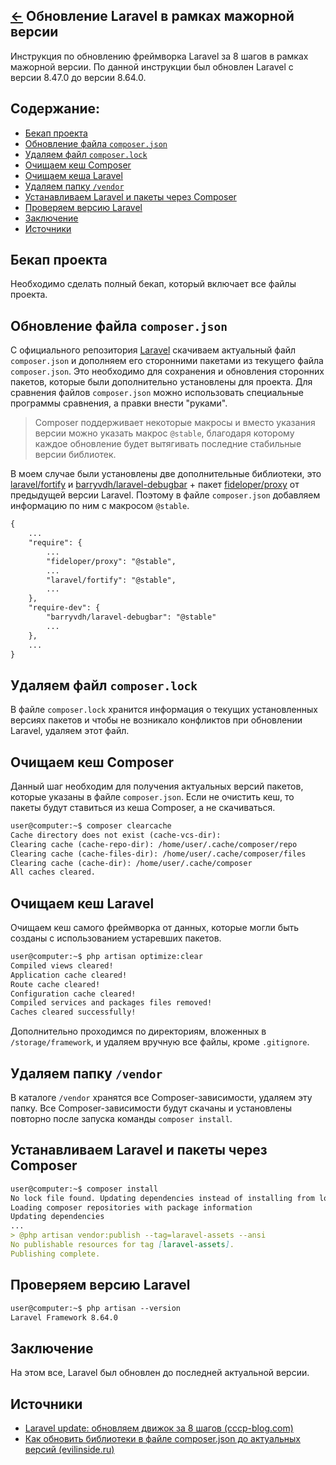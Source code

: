 [&larr;](readme.md "Laravel") Обновление Laravel в рамках мажорной версии
-------------------------------------------------------------------------

Инструкция по обновлению фреймворка Laravel за 8 шагов в рамках мажорной версии. По данной инструкции был обновлен Laravel с версии 8.47.0 до версии 8.64.0.

## <a name="content"></a> Содержание:

- [Бекап проекта](#project-backup)
- [Обновление файла `composer.json`](#updating-the-composer-json-file)
- [Удаляем файл `composer.lock`](#delete-the-composer-lock-file)
- [Очищаем кеш Composer](#clearing-the-composer-cache)
- [Очищаем кеша Laravel](#clearing-the-laravel-cache)
- [Удаляем папку `/vendor`](#delete-the-folder-vendor)
- [Устанавливаем Laravel и пакеты через Composer](#installing-laravel-and-packages-via-composer)
- [Проверяем версию Laravel](#checking-the-laravel-version)
- [Заключение](#conclusion)
- [Источники](#sources)

## <a name="project-backup"></a> Бекап проекта

Необходимо сделать полный бекап, который включает все файлы проекта.

## <a name="updating-the-composer-json-file"></a> Обновление файла `composer.json`

С официального репозитория [Laravel](https://github.com/laravel/laravel) скачиваем актуальный файл `composer.json` и дополняем его сторонними пакетами из текущего файла `composer.json`. Это необходимо для сохранения и обновления сторонних пакетов, которые были дополнительно установлены для проекта. Для сравнения файлов `composer.json` можно использовать специальные программы сравнения, а правки внести "руками".

> Composer поддерживает некоторые макросы и вместо указания версии можно указать макрос `@stable`, благодаря которому каждое обновление будет вытягивать последние стабильные версии библиотек.

В моем случае были установлены две дополнительные библиотеки, это [laravel/fortify](https://github.com/laravel/fortify) и [barryvdh/laravel-debugbar](https://github.com/barryvdh/laravel-debugbar) + пакет [fideloper/proxy](https://github.com/fideloper/TrustedProxy) от предыдущей версии Laravel. Поэтому в файле `composer.json` добавляем информацию по ним с макросом `@stable`.

```markdown
{
    ...
    "require": {
        ...
        "fideloper/proxy": "@stable",
        ...
        "laravel/fortify": "@stable",
        ...
    },
    "require-dev": {
        "barryvdh/laravel-debugbar": "@stable"
        ...
    },
    ...
}
```

## <a name="delete-the-composer-lock-file"></a> Удаляем файл `composer.lock`

В файле `composer.lock` хранится информация о текущих установленных версиях пакетов и чтобы не возникало конфликтов при обновлении Laravel, удаляем этот файл.

## <a name="clearing-the-composer-cache"></a> Очищаем кеш Composer

Данный шаг необходим для получения актуальных версий пакетов, которые указаны в файле `composer.json`. Если не очистить кеш, то пакеты будут ставиться из кеша Composer, а не скачиваться.

```markdown
user@computer:~$ composer clearcache
Cache directory does not exist (cache-vcs-dir): 
Clearing cache (cache-repo-dir): /home/user/.cache/composer/repo
Clearing cache (cache-files-dir): /home/user/.cache/composer/files
Clearing cache (cache-dir): /home/user/.cache/composer
All caches cleared.
```

## <a name="clearing-the-laravel-cache"></a> Очищаем кеш Laravel

Очищаем кеш самого фреймворка от данных, которые могли быть созданы с использованием устаревших пакетов.

```markdown
user@computer:~$ php artisan optimize:clear
Compiled views cleared!
Application cache cleared!
Route cache cleared!
Configuration cache cleared!
Compiled services and packages files removed!
Caches cleared successfully!
```

Дополнительно проходимся по директориям, вложенных в `/storage/framework`, и удаляем вручную все файлы, кроме `.gitignore`.

## <a name="delete-the-folder-vendor"></a> Удаляем папку `/vendor`

В каталоге `/vendor` хранятся все Composer-зависимости, удаляем эту папку. Все Composer-зависимости будут скачаны и установлены повторно после запуска команды `composer install`.

## <a name="installing-laravel-and-packages-via-composer"></a> Устанавливаем Laravel и пакеты через Composer

```markdown
user@computer:~$ composer install
No lock file found. Updating dependencies instead of installing from lock file. Use composer update over composer install if you do not have a lock file.
Loading composer repositories with package information
Updating dependencies
...
> @php artisan vendor:publish --tag=laravel-assets --ansi
No publishable resources for tag [laravel-assets].
Publishing complete.
```

## <a name="checking-the-laravel-version"></a> Проверяем версию Laravel

```markdown
user@computer:~$ php artisan --version
Laravel Framework 8.64.0
```

## <a name="conclusion"></a> Заключение

На этом все, Laravel был обновлен до последней актуальной версии.

## <a name="sources"></a> Источники

- [Laravel update: обновляем движок за 8 шагов (cccp-blog.com)](http://cccp-blog.com/laravel/laravel-update#instruktsiya-po-laravel-update)
- [Как обновить библиотеки в файле composer.json до актуальных версий (evilinside.ru)](https://evilinside.ru/kak-obnovit-biblioteki-v-fajle-composer-json-do-aktualnyx-versij/)